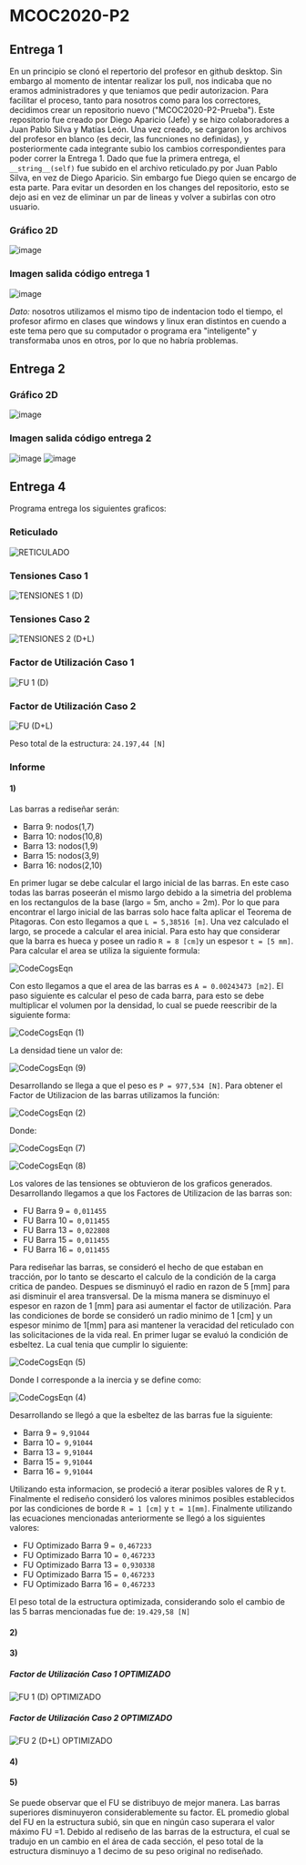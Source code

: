 # MCOC2020-P2

## Entrega 1

En un principio se clonó el repertorio del profesor en github desktop. Sin embargo al momento de intentar realizar los pull, nos indicaba que no eramos administradores y que teniamos que pedir autorizacion.
Para facilitar el proceso, tanto para nosotros como para los correctores, decidimos crear un repositorio nuevo ("MCOC2020-P2-Prueba"). Este repositorio fue creado por Diego Aparicio (Jefe) y se hizo colaboradores a Juan Pablo Silva y Matías León. Una vez creado, se cargaron los archivos del profesor en blanco (es decir, las funcniones no definidas), y posteriormente cada integrante subio los cambios correspondientes para poder correr la Entrega 1.
Dado que fue la primera entrega, el `__string__(self)` fue subido en el archivo reticulado.py por Juan Pablo Silva, en vez de Diego Aparicio. Sin embargo fue Diego quien se encargo de esta parte. Para evitar un desorden en los changes del repositorio, esto se dejo asi en vez de eliminar un par de lineas y volver a subirlas con otro usuario.

### Gráfico 2D
![image](https://user-images.githubusercontent.com/43451947/94461302-53561180-0190-11eb-82bf-1ead6895add5.png)

### Imagen salida código entrega 1
![image](https://user-images.githubusercontent.com/43451947/94461311-594bf280-0190-11eb-9569-fce93473ee26.png)

*Dato:* nosotros utilizamos el mismo tipo de indentacion todo el tiempo, el profesor afirmo en clases que windows y linux eran distintos en cuendo a este tema pero que su computador o programa era "inteligente" y transformaba unos en otros, por lo que no habría problemas.

## Entrega 2

### Gráfico 2D
![image](https://user-images.githubusercontent.com/43451947/94840041-36b71500-03ee-11eb-9b09-b3e239d59dc2.png)

### Imagen salida código entrega 2
![image](https://user-images.githubusercontent.com/43451947/94840200-71b94880-03ee-11eb-8483-0e243c3b53c0.png)
![image](https://user-images.githubusercontent.com/43451947/94840233-7d0c7400-03ee-11eb-9e66-1c545049ea23.png)

## Entrega 4

Programa entrega los siguientes graficos:
### Reticulado
![RETICULADO](https://user-images.githubusercontent.com/43649125/95604093-8ec4cb80-0a2d-11eb-8667-510610c5a3d7.png)

### Tensiones Caso 1
![TENSIONES 1 (D)](https://user-images.githubusercontent.com/43649125/95604110-97b59d00-0a2d-11eb-9d3d-9d5b8108790a.png)

### Tensiones Caso 2
![TENSIONES 2 (D+L)](https://user-images.githubusercontent.com/43649125/95604116-9ab08d80-0a2d-11eb-8e87-e63bd50f82b6.png)

### Factor de Utilización Caso 1
![FU 1 (D)](https://user-images.githubusercontent.com/43649125/95604137-a0a66e80-0a2d-11eb-9f9f-c6af956e1c42.png)

### Factor de Utilización Caso 2
![FU (D+L)](https://user-images.githubusercontent.com/43649125/95604141-a3a15f00-0a2d-11eb-9310-0a49fe8b967e.png)

Peso total de la estructura: `24.197,44 [N]`

### Informe

#### 1)
Las barras a rediseñar serán: 
* Barra 9: nodos(1,7)
* Barra 10: nodos(10,8)
* Barra 13: nodos(1,9)
* Barra 15: nodos(3,9)
* Barra 16: nodos(2,10)

En primer lugar se debe calcular el largo inicial de las barras. En este caso todas las barras poseerán el mismo largo debido a la simetria del problema en los rectangulos de la base (largo = 5m, ancho = 2m). Por lo que para encontrar el largo inicial de las barras solo hace falta aplicar el Teorema de Pitagoras. Con esto llegamos a que `L = 5,38516 [m]`.
Una vez calculado el largo, se procede a calcular el area inicial. Para esto hay que considerar que la barra es hueca y posee un radio `R = 8 [cm]`y un espesor `t = [5 mm]`. Para calcular el area se utiliza la siguiente formula:

![CodeCogsEqn](https://user-images.githubusercontent.com/43649125/95619189-96dc3580-0a44-11eb-872c-92a031fb27a0.gif)

Con esto llegamos a que el area de las barras es `A = 0.00243473 [m2]`.
El paso siguiente es calcular el peso de cada barra, para esto se debe multiplicar el volumen por la densidad, lo cual se puede reescribir de la siguiente forma:

![CodeCogsEqn (1)](https://user-images.githubusercontent.com/43649125/95620406-82993800-0a46-11eb-8e65-4037413d6d95.gif)

La densidad tiene un valor de:

![CodeCogsEqn (9)](https://user-images.githubusercontent.com/43649125/95626377-87fb8000-0a50-11eb-8283-8991f247ad7a.gif)

Desarrollando se llega a que el peso es `P = 977,534 [N]`.
Para obtener el Factor de Utilizacion de las barras utilizamos la función:

![CodeCogsEqn (2)](https://user-images.githubusercontent.com/43649125/95621487-27684500-0a48-11eb-9198-7ac82172ab63.gif)

Donde:

![CodeCogsEqn (7)](https://user-images.githubusercontent.com/43649125/95624690-a7dd7480-0a4d-11eb-87a0-669675064843.gif)

![CodeCogsEqn (8)](https://user-images.githubusercontent.com/43649125/95624741-baf04480-0a4d-11eb-88c3-77712f6b6329.gif)

Los valores de las tensiones se obtuvieron de los graficos generados. Desarrollando llegamos a que los Factores de Utilizacion de las barras son:
* FU Barra 9 `= 0,011455`
* FU Barra 10 `= 0,011455`
* FU Barra 13 `= 0,022808`
* FU Barra 15 `= 0,011455`
* FU Barra 16 `= 0,011455`

Para rediseñar las barras, se consideró el hecho de que estaban en tracción, por lo tanto se descarto el calculo de la condición de la carga critica de pandeo. Despues se disminuyó el radio en razon de 5 [mm] para asi disminuir el area transversal. De la misma manera se disminuyo el espesor en razon de 1 [mm] para asi aumentar el factor de utilización. Para las condiciones de borde se consideró un radio minimo de 1 [cm] y un espesor minimo de 1[mm] para asi mantener la veracidad del reticulado con las solicitaciones de la vida real.
En primer lugar se evaluó la condición de esbeltez. La cual tenia que cumplir lo siguiente:

![CodeCogsEqn (5)](https://user-images.githubusercontent.com/43649125/95624021-95167000-0a4c-11eb-94bb-35cd68461926.gif)

Donde I corresponde a la inercia y se define como:

![CodeCogsEqn (4)](https://user-images.githubusercontent.com/43649125/95623681-1ae5eb80-0a4c-11eb-92e6-20b58cd577a7.gif)

Desarrollando se llegó a que la esbeltez de las barras fue la siguiente:
* Barra 9 `= 9,91044`
* Barra 10 `= 9,91044`
* Barra 13 `= 9,91044`
* Barra 15 `= 9,91044`
* Barra 16 `= 9,91044`

Utilizando esta informacion, se prodeció a iterar posibles valores de R y t. Finalmente el rediseño consideró los valores minimos posibles establecidos por las condiciones de borde `R = 1 [cm]` y `t = 1[mm]`.
Finalmente utilizando las ecuaciones mencionadas anteriormente se llegó a los siguientes valores:
* FU Optimizado Barra 9 `= 0,467233`
* FU Optimizado Barra 10 `= 0,467233`
* FU Optimizado Barra 13 `= 0,930338`
* FU Optimizado Barra 15 `= 0,467233`
* FU Optimizado Barra 16 `= 0,467233`

El peso total de la estructura optimizada, considerando solo el cambio de las 5 barras mencionadas fue de: `19.429,58 [N]`

#### 2)

#### 3)

##### Factor de Utilización Caso 1 OPTIMIZADO
![FU 1 (D) OPTIMIZADO](https://user-images.githubusercontent.com/43649125/95617442-d3f2f880-0a41-11eb-90ef-95f5d74457e5.jpeg)

##### Factor de Utilización Caso 2 OPTIMIZADO
![FU 2 (D+L) OPTIMIZADO](https://user-images.githubusercontent.com/43649125/95617458-d7867f80-0a41-11eb-9599-0c0ccc0bd223.png)

#### 4)
#### 5)

Se puede observar que el FU se distribuyo de mejor manera. Las barras superiores disminuyeron considerablemente su factor. EL promedio global del FU en la estructura subió, sin que en ningún caso superara el valor máximo FU =1. Debido al rediseño de las barras de la estructura, el cual se tradujo en un cambio en el área de cada sección, el peso total de la estructura disminuyo a 1 decimo de su peso original no rediseñado.
